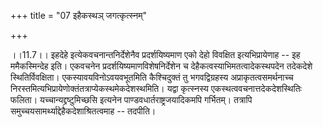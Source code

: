 +++
title = "07 इहैकस्थञ् जगत्कृत्स्नम्"

+++
  
  
।।11.7।। इहदेहे इत्येकवचनान्तनिर्देशेनैव प्रदर्शयिष्यमाण एको देहो
विवक्षित इत्यभिप्रायेणाह -- इह ममैकस्मिन्देह इति। एकवचनेन
प्रदर्शयिष्यमाणविशेषनिर्देशेन च देहैकत्वस्याभिमतत्वादेकस्थपदेन तदेकदेशे
स्थितिर्विवक्षिता। एकस्यावयविनोऽवयवभूतमिति कैश्चिदुक्तं तु
भगवद्विग्रहस्य अप्राकृतत्वसमर्थनाच्च
निरस्तमित्यभिप्रायेणोक्तंतत्राप्येकस्थमेकदेशस्थमिति। यद्वा कृत्स्नस्य
एकस्थत्ववचनात्तदेकदेशस्थितिः फलिता। यच्चान्यद्द्रष्टुमिच्छसि इत्यनेन
पाण्डवधार्तराष्ट्रजयादिकमपि गर्भितम्। तत्रापि
समुच्चयसामर्थ्याद्देहैकदेशाश्रितत्वमाह -- तदपीति।  
  
